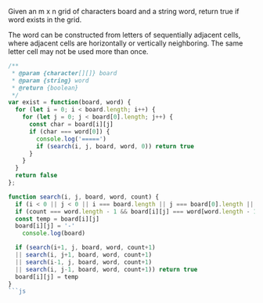Given an m x n grid of characters board and a string word, return true if word exists in the grid.

The word can be constructed from letters of sequentially adjacent cells, where adjacent cells are horizontally or vertically neighboring. The same letter cell may not be used more than once.

````js
/**
 * @param {character[][]} board
 * @param {string} word
 * @return {boolean}
 */
var exist = function(board, word) {
  for (let i = 0; i < board.length; i++) {
    for (let j = 0; j < board[0].length; j++) {
      const char = board[i][j]
      if (char === word[0]) {
        console.log('=====')
        if (search(i, j, board, word, 0)) return true
      }
    }
  }
  return false
};

function search(i, j, board, word, count) {
  if (i < 0 || j < 0 || i === board.length || j === board[0].length || board[i][j] !== word[count]) return false
  if (count === word.length - 1 && board[i][j] === word[word.length - 1]) return true
  const temp = board[i][j]
  board[i][j] = '-'
    console.log(board)

  if (search(i+1, j, board, word, count+1)
  || search(i, j+1, board, word, count+1)
  || search(i-1, j, board, word, count+1)
  || search(i, j-1, board, word, count+1)) return true
  board[i][j] = temp
}
```js
````
